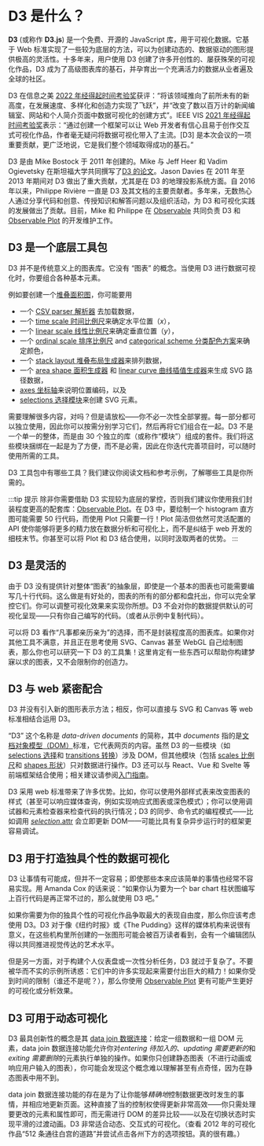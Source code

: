 <script setup>

import * as Plot from "@observablehq/plot";
import * as d3 from "d3";
import {useData} from "vitepress";
import {computed} from "vue";
import LogoDiagram from "../components/LogoDiagram.vue";
import PlotRender from "../components/PlotRender.js";

const {site: {value: {themeConfig: {sidebar}}}} = useData();

const paths = computed(() => {
  const paths = [];
  (function visit(node, path) {
    paths.push({path, link: node.link && `.${node.link}`});
    if (node.items) {
      for (const item of node.items) {
        visit(item, (path === "/" ? path : path + "/") + item.text);
      }
    }
  })({items: sidebar}, "/D3");
  return paths;
});

// https://github.com/observablehq/plot/issues/1703
function computeTreeWidth(paths) {
  const root = d3.tree().nodeSize([1, 1])(d3.stratify().path((d) => d.path)(paths));
  const [x1, x2] = d3.extent(root, (d) => d.x);
  return x2 - x1;
}

</script>

# D3 是什么？

<LogoDiagram />

**D3** (或称作 **D3.js**) 是一个免费、开源的 JavaScript 库，用于可视化数据。它基于 Web 标准实现了一些较为底层的方法，可以为创建动态的、数据驱动的图形提供极高的灵活性。十多年来，用户使用 D3 创建了许多开创性的、屡获殊荣的可视化作品，D3 成为了高级图表库的基石，并孕育出一个充满活力的数据从业者遍及全球的社区。

D3 在信息之美 [2022 年经得起时间考验奖](https://nightingaledvs.com/information-is-beautiful-awards-test-of-time/)获评：“将该领域推向了前所未有的新高度，在发展速度、多样化和创造力实现了飞跃”，并“改变了数以百万计的新闻编辑室、网站和个人简介页面中数据可视化的创建方式”。IEEE VIS [2021 年经得起时间考验奖](https://ieeevis.org/year/2021/info/awards/test-of-time-awards)表示：“通过创建一个框架可以让 Web 开发者有信心且易于创作交互式可视化作品，作者毫无疑问将数据可视化带入了主流。[D3] 是本次会议的一项重要贡献，更广泛地说，它是我们整个领域取得成功的基石。”

D3 是由 Mike Bostock 于 2011 年创建的。Mike 与 Jeff Heer 和 Vadim Ogievetsky 在斯坦福大学共同撰写了[D3 的论文](http://vis.stanford.edu/papers/d3)。Jason Davies 在 2011 年至 2013 年期间对 D3 做出了重大贡献，尤其是在 D3 的地理投影系统方面。自 2016 年以来，Philippe Rivière 一直是 D3 及其文档的主要贡献者。多年来，无数热心人通过分享代码和创意、传授知识和解答问题以及组织活动，为 D3 和可视化实践的发展做出了贡献。目前，Mike 和 Philippe 在 [Observable](https://observablehq.com) 共同负责 D3 和 [Observable Plot](https://observablehq.com/plot) 的开发维护工作。

## D3 是一个底层工具包

D3 并不是传统意义上的图表库。它没有 “图表” 的概念。当使用 D3 进行数据可视化时，你要组合各种基本元素。

例如要创建一个[堆叠面积图](https://observablehq.com/@d3/stacked-area-chart/2)，你可能要用

- 一个 [CSV parser 解析器](./d3-dsv.md) 去加载数据，
- 一个 [time scale 时间比例尺](./d3-scale/time.md)来确定水平位置（_x_），
- 一个 [linear scale 线性比例尺](./d3-scale/linear.md)来确定垂直位置（_y_），
- 一个 [ordinal scale 排序比例尺](./d3-scale/ordinal.md) and [categorical scheme 分类配色方案](./d3-scale-chromatic/categorical.md)来确定颜色，
- 一个 [stack layout 堆叠布局生成器](./d3-shape/stack.md)来排列数据，
- 一个 [area shape 面积生成器](./d3-shape/area.md) 和 [linear curve 曲线插值生成器](./d3-shape/curve.md)来生成 SVG 路径数据，
- [axes 坐标轴](./d3-axis.md)来说明位置编码，以及
- [selections 选择模块](./d3-selection.md)来创建 SVG 元素。

需要理解很多内容，对吗？但是请放松——你不必一次性全部掌握。每一部分都可以独立使用，因此你可以按需分别学习它们，然后再将它们组合在一起。D3 不是一个单一的整体，而是由 30 个独立的库（或称作“模块”）组成的套件。我们将这些模块捆绑在一起是为了方便，而不是必需，因此在你迭代完善项目时，可以随时使用所需的工具。

D3 工具包中有哪些工具？我们建议你阅读文档和参考示例，了解哪些工具是你所需的。

<PlotRender :options='{
  axis: null,
  height: computeTreeWidth(paths) * 12,
  marginTop: 4,
  marginBottom: 4,
  marginRight: 120,
  marks: [
    Plot.tree(paths, {path: "path", textStroke: "var(--vp-c-bg)", channels: {href: {value: "link", filter: null}}, treeSort: null})
  ]
}' />

:::tip 提示
除非你需要借助 D3 实现较为底层的掌控，否则我们建议你使用我们封装程度更高的配套库：[Observable Plot](https://observablehq.com/plot)。在 D3 中，要绘制一个 histogram 直方图可能需要 50 行代码，而使用 Plot 只需要一行！Plot 简洁但依然可灵活配置的 API 使你能够将更多的精力放在数据分析和可视化上，而不是纠结于 web 开发的细枝末节。你甚至可以将 Plot 和 D3 结合使用，以同时汲取两者的优势。
:::

## D3 是灵活的

由于 D3 没有提供针对整体“图表”的抽象层，即使是一个基本的图表也可能需要编写几十行代码。这么做是有好处的，图表的所有的部分都和盘托出，你可以完全掌控它们。你可以调整可视化效果来实现你所想。D3 不会对你的数据提供默认的可视化呈现——只有你自己编写的代码。（或者从示例中复制代码）。

可以将 D3 看作“凡事都亲历亲为”的选择，而不是封装程度高的图表库。如果你对其他工具不满意，并且正在思考使用 SVG、Canvas 甚至 WebGL 自己绘制图表，那么你也可以研究一下 D3 的工具集！这里肯定有一些东西可以帮助你构建梦寐以求的图表，又不会限制你的创造力。

## D3 与 web 紧密配合

D3 并没有引入新的图形表示方法；相反，你可以直接与 SVG 和 Canvas 等 web 标准相结合运用 D3。

“D3” 这个名称是 _data-driven documents_ 的简称，其中 _documents_ 指的是[文档对象模型（DOM）](https://developer.mozilla.org/en-US/docs/Web/API/Document_Object_Model)标准，它代表网页的内容。虽然 D3 的一些模块（如 [selections 选择](./d3-selection.md)和 [transitions 转换](./d3-selection.md)）涉及 DOM，但其他模块（包括 [scales 比例尺](./d3-scale.md)和 [shapes 形状](./d3-shape.md)）只对数据进行操作。D3 还可以与 React、Vue 和 Svelte 等前端框架结合使用；相关建议请参阅[入门指南](./getting-started.md)。

D3 采用 web 标准带来了许多优势。比如，你可以使用外部样式表来改变图表的样式（甚至可以响应媒体查询，例如实现响应式图表或深色模式）；你可以使用调试器和元素检查器来检查代码的执行情况；D3 的同步、命令式的编程模式——比如调用 [_selection_.attr](./d3-selection/modifying.md#selection_attr) 会立即更新 DOM——可能比具有复杂异步运行时的框架更容易调试。

## D3 用于打造独具个性的数据可视化

D3 让事情有可能成，但并不一定容易；即使那些本来应该简单的事情也经常不容易实现。用 Amanda Cox 的话来说：“如果你认为要为一个 bar chart 柱状图编写上百行代码是再正常不过的，那么就使用 D3 吧。”

如果你需要为你的独具个性的可视化作品争取最大的表现自由度，那么你应该考虑使用 D3。D3 对于像《纽约时报》或《The Pudding》这样的媒体机构来说很有意义，在这些机构里所创建的一张图形可能会被百万读者看到，会有一个编辑团队得以共同推进视觉传达的艺术水平。

但是另一方面，对于构建个人仪表盘或一次性分析任务，D3 就过于复杂了。不要被华而不实的示例所诱惑：它们中的许多实现起来需要付出巨大的精力！如果你受到时间的限制（谁还不是呢？），那么你使用 [Observable Plot](https://observablehq.com/plot) 更有可能产生更好的可视化或分析效果。

## D3 可用于动态可视化

D3 最具创新性的概念是其 [data join 数据连接](./d3-selection/joining.md)：给定一组数据和一组 DOM 元素，data join 数据连接功能允许你对*entering 待加入的*、*updating 需要更新的*和*exiting 需要删除*的元素执行单独的操作。如果你只创建静态图表（不进行动画或响应用户输入的图表），你可能会发现这个概念难以理解甚至有点奇怪，因为在静态图表中用不到。

data join 数据连接功能的存在是为了让你能够*精确地*控制数据更改时发生的事情，并相应地更新页面。这种直接了当的控制权使得更新非常高效——你只需处理要更改的元素和属性即可，而无需进行 DOM 的差异比较——以及在切换状态时实现平滑的过渡动画。D3 非常适合动态、交互式的可视化。（查看 2012 年的可视化作品“512 条通往白宫的道路”并尝试点击各州下方的选项按钮。真的很有趣。）
